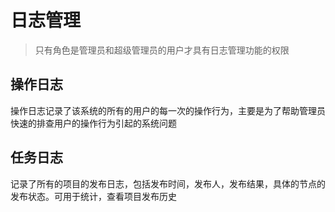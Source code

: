 # 日志管理

> 只有角色是管理员和超级管理员的用户才具有日志管理功能的权限

## 操作日志
操作日志记录了该系统的所有的用户的每一次的操作行为，主要是为了帮助管理员快速的排查用户的操作行为引起的系统问题

## 任务日志
记录了所有的项目的发布日志，包括发布时间，发布人，发布结果，具体的节点的发布状态。可用于统计，查看项目发布历史

